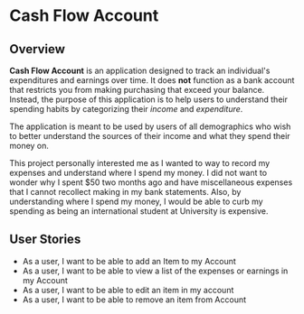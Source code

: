 # Cash Flow Account

## Overview 

**Cash Flow Account** is an application designed to track an individual's expenditures and earnings over time. It does **not** function as a bank account that restricts you from making purchasing that exceed your balance. Instead, the purpose of this application is to help users to understand their spending habits by categorizing their *income* and *expenditure*.

The application is meant to be used by users of all demographics who wish to better understand the sources of their income and what they spend their money on.

This project personally interested me as I wanted to way to record my expenses and understand where I spend my money. I did not want to wonder why I spent $50 two months ago and have miscellaneous expenses that I cannot recollect making in my bank statements. Also, by understanding where I spend my money, I would be able to curb my spending as being an international student at University is expensive.

## User Stories

- As a user, I want to be able to add an Item to my Account
- As a user, I want to be able to view a list of the expenses or earnings in my Account
- As a user, I want to be able to edit an item in my account
- As a user, I want to be able to remove an item from Account
